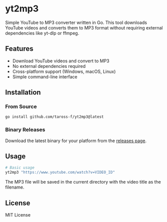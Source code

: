# yt2mp3

Simple YouTube to MP3 converter written in Go. This tool downloads YouTube videos and converts them to MP3 format without requiring external dependencies like yt-dlp or ffmpeg.

## Features

- Download YouTube videos and convert to MP3
- No external dependencies required
- Cross-platform support (Windows, macOS, Linux)
- Simple command-line interface

## Installation

### From Source

```bash
go install github.com/taross-f/yt2mp3@latest
```

### Binary Releases

Download the latest binary for your platform from the [releases page](https://github.com/taross-f/yt2mp3/releases).

## Usage

```bash
# Basic usage
yt2mp3 "https://www.youtube.com/watch?v=VIDEO_ID"
```

The MP3 file will be saved in the current directory with the video title as the filename.

## License

MIT License 
